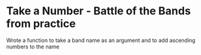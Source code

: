 # Take a Number - Battle of the Bands from practice

Wrote a function to take a band name as an argument and to add ascending numbers to the name
